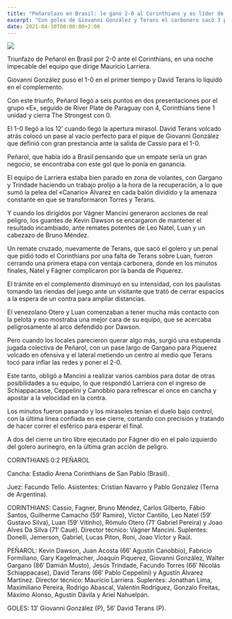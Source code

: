 ```yaml
---
title: "Peñarolazo en Brasil: le ganó 2-0 al Corinthians y es líder de su grupo"
excerpt: "Con goles de Giovanni González y Terans el carbonero sacó 3 puntos que lo dejan como líder con 5 puntos de ventaja sobre los brasileños."
date: 2021-04-30T00:00:00+2:00
---
```



<img src="https://www.republica.com.uy/wp-content/uploads/2021/04/Penarol-Corintians.jpg">


Triunfazo de Peñarol en Brasil por 2-0 ante el Corinthians, en una noche impecable del equipo que dirige Mauricio Larriera.


Giovanni González puso el 1-0 en el primer tiempo y David Terans lo liquidó en el complemento.


Con este triunfo, Peñarol llegó a seis puntos en dos presentaciones por el grupo «E», seguido de River Plate de Paraguay con 4, Corinthians tiene 1 unidad y cierra The Strongest con 0.


El 1-0 llegó a los 12′ cuando llegó la apertura mirasol. David Terans volcado atrás colocó un pase al vacío perfecto para el pique de Giovanni González que definió con gran prestancia ante la salida de Cassio para el 1-0.


Peñarol, que había ido a Brasil pensando que un empate sería un gran negocio, se encontraba con este gol que lo ponía en ganancia.


El equipo de Larriera estaba bien parado en zona de volantes, con Gargano y Trindade haciendo un trabajo prolijo a la hora de la recuperación, a lo que sumó la pelea del «Canario» Álvarez en cada balón dividido y la amenaza constante en que se transformaron Torres y Terans.


Y cuando los dirigidos por Vágner Mancini generaron acciones de real peligro, los guantes de Kevin Dawson se encargaron de mantener el resultado incambiado, ante remates potentes de Leo Natel, Luan y un cabezazo de Bruno Méndez.


Un remate cruzado, nuevamente de Terans, que sacó el golero y un penal que pidió todo el Corinthians por una falta de Terans sobre Luan, fueron cerrando una primera etapa con ventaja carbonera, donde en los minutos finales, Natel y Fágner complicaron por la banda de Piquerez.


El trámite en el complemento disminuyó en su intensidad, con los paulistas tomando las riendas del juego ante un visitante que trató de cerrar espacios a la espera de un contra para ampliar distancias.


El venezolano Otero y Luan comenzaban a tener mucha más contacto con la pelota y eso mostraba una mejor cara de su equipo, que se acercaba peligrosamente al arco defendido por Dawson.


Pero cuando los locales parecieron querar algo más, surgió una estupenda jugada colectiva de Peñarol, con un pase largo de Gargano para Piquerez volcado en ofensiva y el lateral metiendo un centro al medio que Terans tocó para inflar las redes y poner el 2-0.


Este tanto, obligó a Mancini a realizar varios cambios para dotar de otras posibilidades a su equipo, lo que respondió Larriera con el ingreso de Schiappacasse, Ceppelini y Canobbio para refrescar el once en cancha y apostar a la velocidad en la contra.


Los minutos fueron pasando y los mirasoles tenían el duelo bajo control, con la última línea confiada en ese cierre, cortando con precisión y tratando de hacer correr el esférico para esperar el final.


A dos del cierre un tiro libre ejecutado por Fágner dio en el palo izquierdo del golero aurinegro, en la última gran acción de peligro.


CORINTHIANS 0:2 PEÑAROL


Cancha: Estadio Arena Corinthians de San Pablo (Brasil).


Juez: Facundo Tello. Asistentes: Cristian Navarro y Pablo González (Terna de Argentina).


CORINTHIANS: Cassio, Fagner, Bruno Méndez, Carlos Gilberto, Fábio Santos, Guilherme Camacho (59′ Ramiro), Víctor Cantillo, Leo Natel (59′ Gustavo Silva), Luan (59′ Vitinho), Rómulo Otero (71′ Gabriel Pereira) y Joao Alves Da Silva (71′ Caué). Director técnico: Vágner Mancini. Suplentes: Donelli, Jemerson, Gabriel, Lucas Piton, Roni, Joao Víctor y Raúl.


PEÑAROL: Kevin Dawson, Juan Acosta (66′ Agustín Canobbio), Fabricio Formiliano, Gary Kagelmacher, Joaquín Piquerez, Giovanni González, Walter Gargano (86′ Damián Musto), Jesús Trindade, Facundo Torres (66′ Nicolás Schiappacase), David Terans (66′ Pablo Ceppelini) y Agustín Álvarez Martínez. Director técnico: Mauricio Larriera. Suplentes: Jonathan Lima, Maximiliano Pereira, Rodrigo Abascal, Valentín Rodríguez, Gonzalo Freitas, Máximo Alonso, Agustín Dávila y Ariel Nahuelpán.


GOLES: 13′ Giovanni González (P), 56′ David Terans (P).


